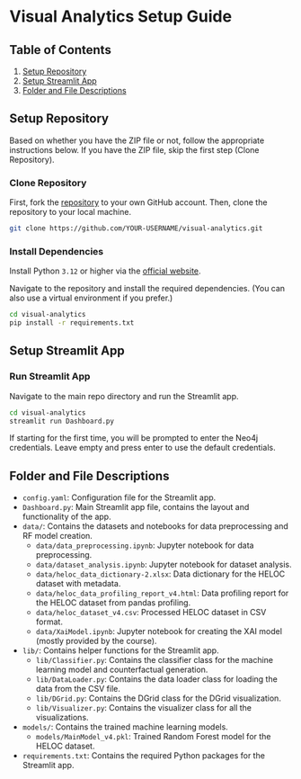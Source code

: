 # Visual Analytics Setup Guide
## Table of Contents
1. [Setup Repository](#setup-repository)
2. [Setup Streamlit App](#setup-streamlit-app)
3. [Folder and File Descriptions](#folder-and-file-descriptions)

## Setup Repository
Based on whether you have the ZIP file or not, follow the appropriate instructions below. If you have the ZIP file, skip the first step (Clone Repository).

### Clone Repository
First, fork the [repository](https://github.com/NielsvBeuningen/visual-analytics) to your own GitHub account. Then, clone the repository to your local machine.
```bash
git clone https://github.com/YOUR-USERNAME/visual-analytics.git
```

### Install Dependencies
Install Python `3.12` or higher via the [official website](https://www.python.org/downloads/release/python-3122/).

Navigate to the repository and install the required dependencies. (You can also use a virtual environment if you prefer.)
```bash
cd visual-analytics
pip install -r requirements.txt
```

## Setup Streamlit App
### Run Streamlit App
Navigate to the main repo directory and run the Streamlit app.
```bash
cd visual-analytics
streamlit run Dashboard.py
```

If starting for the first time, you will be prompted to enter the Neo4j credentials. Leave empty and press enter to use the default credentials.

## Folder and File Descriptions
- `config.yaml`: Configuration file for the Streamlit app.
- `Dashboard.py`: Main Streamlit app file, contains the layout and functionality of the app.
- `data/`: Contains the datasets and notebooks for data preprocessing and RF model creation.
    - `data/data_preprocessing.ipynb`: Jupyter notebook for data preprocessing.
    - `data/dataset_analysis.ipynb`: Jupyter notebook for dataset analysis.
    - `data/heloc_data_dictionary-2.xlsx`: Data dictionary for the HELOC dataset with metadata.
    - `data/heloc_data_profiling_report_v4.html`: Data profiling report for the HELOC dataset from pandas profiling.
    - `data/heloc_dataset_v4.csv`: Processed HELOC dataset in CSV format.
    - `data/XaiModel.ipynb`: Jupyter notebook for creating the XAI model (mostly provided by the course).
- `lib/`: Contains helper functions for the Streamlit app.
    - `lib/Classifier.py`: Contains the classifier class for the machine learning model and counterfactual generation.
    - `lib/DataLoader.py`: Contains the data loader class for loading the data from the CSV file.
    - `lib/DGrid.py`: Contains the DGrid class for the DGrid visualization.
    - `lib/Visualizer.py`: Contains the visualizer class for all the visualizations.
- `models/`: Contains the trained machine learning models.
    - `models/MainModel_v4.pkl`: Trained Random Forest model for the HELOC dataset.
- `requirements.txt`: Contains the required Python packages for the Streamlit app.